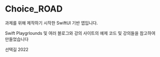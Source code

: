 # Choice_ROAD
과제를 위해 제작하기 시작한 SwiftUI 기반 앱입니다.

Swift Playgrlounds 및 여러 블로그와 강의 사이트의 예제 코드 및 강의들을 참고하여 만들었습니다

선택길 2022
